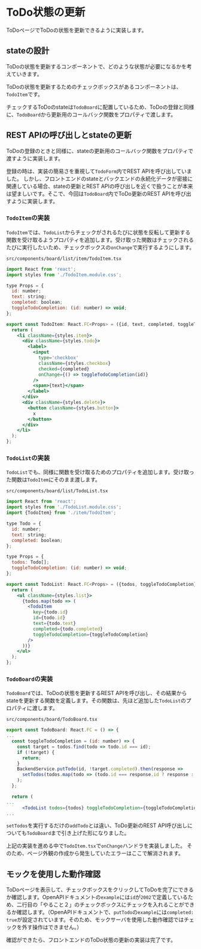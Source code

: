 # ToDo状態の更新

ToDoページでToDoの状態を更新できるように実装します。

## stateの設計

ToDoの状態を更新するコンポーネントで、どのような状態が必要になるかを考えていきます。

ToDoの状態を更新するためのチェックボックスがあるコンポーネントは、`TodoItem`です。

チェックするToDoのstateは`TodoBoard`に配置しているため、ToDoの登録と同様に、`TodoBoard`から更新用のコールバック関数をプロパティで渡します。

## REST APIの呼び出しとstateの更新

ToDoの登録のときと同様に、stateの更新用のコールバック関数をプロパティで渡すように実装します。

登録の時は、実装の簡易さを重視して`TodoForm`内でREST APIを呼び出していました。
しかし、フロントエンドのstateとバックエンドの永続化データが密接に関連している場合、stateの更新とREST APIの呼び出しを近くで扱うことが本来は望ましいです。そこで、今回は`TodoBoard`内でToDo更新のREST APIを呼び出すように実装します。

### `TodoItem`の実装

`TodoItem`では、`TodoList`からチェックがされるたびに状態を反転して更新する関数を受け取るようプロパティを追加します。受け取った関数はチェックされるたびに実行したいため、チェックボックスの`onChange`で実行するようにします。

`src/components/board/list/item/TodoItem.tsx`
```jsx
import React from 'react';
import styles from './TodoItem.module.css';

type Props = {
  id: number;
  text: string;
  completed: boolean;
  toggleTodoCompletion: (id: number) => void;
};

export const TodoItem: React.FC<Props> = ({id, text, completed, toggleTodoCompletion}) => {
  return (
    <li className={styles.item}>
      <div className={styles.todo}>
        <label>
          <input
            type='checkbox'
            className={styles.checkbox}
            checked={completed}
            onChange={() => toggleTodoCompletion(id)}
          />
          <span>{text}</span>
        </label>
      </div>
      <div className={styles.delete}>
        <button className={styles.button}>
          x
        </button>
      </div>
    </li>
  );
};
```

### `TodoList`の実装

`TodoList`でも、同様に関数を受け取るためのプロパティを追加します。受け取った関数は`TodoItem`にそのまま渡します。

`src/components/board/list/TodoList.tsx`
```jsx
import React from 'react';
import styles from './TodoList.module.css';
import {TodoItem} from './item/TodoItem';

type Todo = {
  id: number;
  text: string;
  completed: boolean;
};

type Props = {
  todos: Todo[];
  toggleTodoCompletion: (id: number) => void;
};

export const TodoList: React.FC<Props> = ({todos, toggleTodoCompletion}) => {
  return (
    <ul className={styles.list}>
      {todos.map(todo => (
        <TodoItem
          key={todo.id}
          id={todo.id}
          text={todo.text}
          completed={todo.completed}
          toggleTodoCompletion={toggleTodoCompletion}
        />
      ))}
    </ul>
  );
};
```

### `TodoBoard`の実装

`TodoBoard`では、ToDoの状態を更新するREST APIを呼び出し、その結果からstateを更新する関数を定義します。その関数は、先ほど追加した`TodoList`のプロパティに渡します。

`src/components/board/TodoBoard.tsx`
```jsx
export const TodoBoard: React.FC = () => {
...
  const toggleTodoCompletion = (id: number) => {
    const target = todos.find(todo => todo.id === id);
    if (!target) {
      return;
    }
    BackendService.putTodo(id, !target.completed).then(response =>
      setTodos(todos.map(todo => (todo.id === response.id ? response : todo))),
    );
  };

  return (
...
      <TodoList todos={todos} toggleTodoCompletion={toggleTodoCompletion} />
...
```

`setTodos`を実行するだけの`addTodo`とは違い、ToDo更新のREST API呼び出しについても`TodoBoard`まで引き上げた形になりました。

上記の実装を進める中で`TodoItem.tsx`で`onChange`ハンドラを実装しました。
そのため、ページ外観の作成から発生していたエラーはここで解消されます。

## モックを使用した動作確認

ToDoページを表示して、チェックボックスをクリックしてToDoを完了にできるか確認します。OpenAPIドキュメントの`example`には`id`が`2002`で定義しているため、二行目の「やること２」のチェックボックスにチェックを入れることができるか確認します。（OpenAPIドキュメントで、`putTodo`の`example`には`completed: true`が設定されています。そのため、モックサーバを使用した動作確認ではチェックを外す操作はできません。）

確認ができたら、フロントエンドのToDo状態の更新の実装は完了です。

